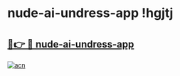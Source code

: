 # nude-ai-undress-app !hgjtj

# <h2><a href="https://tx830g.esa.edu.pl?title=nude-ai-undress-app&ref=hgjtj">🔗👉 🔴 nude-ai-undress-app</a></h2>

[![acn](https://github.com/user-attachments/assets/0f9c940e-d8b0-45ae-aac7-cd30a18b3e1c)](https://tx830g.esa.edu.pl?title=nude-ai-undress-app&ref=hgjtj)

